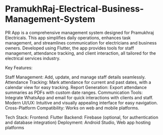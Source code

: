 # PramukhRaj-Electrical-Business-Management-System
PR App is a comprehensive management system designed for Pramukhraj Electricals. This app simplifies daily operations, enhances task management, and streamlines communication for electricians and business owners. Developed using Flutter, the app provides tools for staff management, attendance tracking, and client interaction, all tailored for the electrical services industry.

Key Features:

Staff Management: Add, update, and manage staff details seamlessly.
Attendance Tracking: Mark attendance for current and past dates, with a calendar view for easy tracking.
Report Generation: Export attendance summaries as PDFs with custom date ranges.
Communication Tools: Integrate WhatsApp and email for quick interactions with clients and staff.
Modern UI/UX: Intuitive and visually appealing interface for easy navigation.
Cross-Platform Compatibility: Works on web and mobile platforms.

Tech Stack:
Frontend: Flutter
Backend: Firebase (optional, for authentication and database integration)
Deployment: Android Studio, Web app hosting platforms
